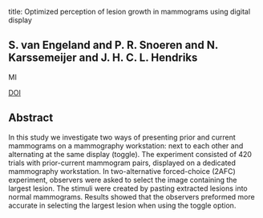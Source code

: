 title: Optimized perception of lesion growth in mammograms using digital display

## S. van Engeland and P. R. Snoeren and N. Karssemeijer and J. H. C. L. Hendriks
MI

<a href="https://doi.org/10.1117/12.480074">DOI</a>

## Abstract
In this study we investigate two ways of presenting prior and current mammograms on a mammography workstation: next to each other and alternating at the same display (toggle). The experiment consisted of 420 trials with prior-current mammogram pairs, displayed on a dedicated mammography workstation. In two-alternative forced-choice (2AFC) experiment, observers were asked to select the image containing the largest lesion. The stimuli were created by pasting extracted lesions into normal mammograms. Results showed that the observers preformed more accurate in selecting the largest lesion when using the toggle option.


